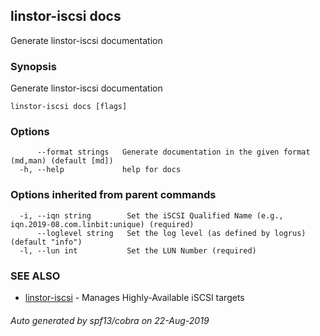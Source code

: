 ## linstor-iscsi docs

Generate linstor-iscsi documentation

### Synopsis

Generate linstor-iscsi documentation

```
linstor-iscsi docs [flags]
```

### Options

```
      --format strings   Generate documentation in the given format (md,man) (default [md])
  -h, --help             help for docs
```

### Options inherited from parent commands

```
  -i, --iqn string        Set the iSCSI Qualified Name (e.g., iqn.2019-08.com.linbit:unique) (required)
      --loglevel string   Set the log level (as defined by logrus) (default "info")
  -l, --lun int           Set the LUN Number (required)
```

### SEE ALSO

* [linstor-iscsi](linstor-iscsi.md)	 - Manages Highly-Available iSCSI targets

###### Auto generated by spf13/cobra on 22-Aug-2019

